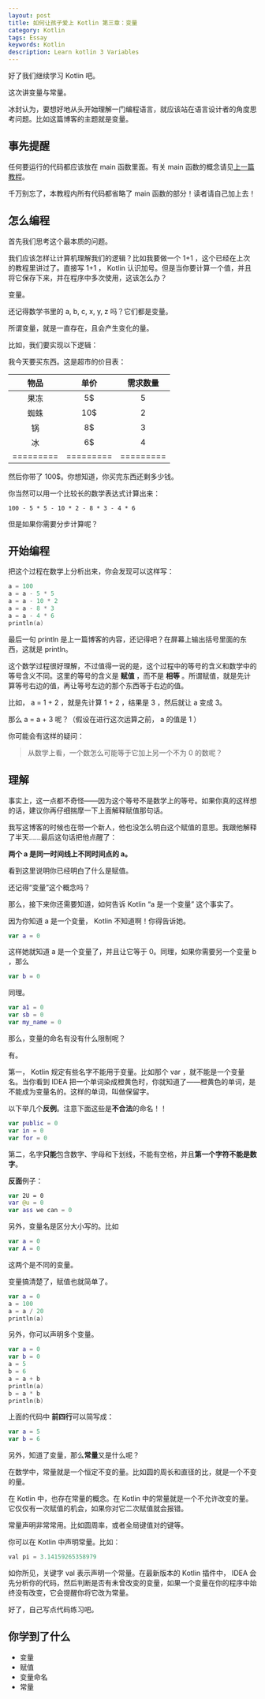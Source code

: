 ```yaml
---
layout: post
title: 如何让孩子爱上 Kotlin 第三章：变量
category: Kotlin
tags: Essay
keywords: Kotlin
description: Learn kotlin 3 Variables
---
```


好了我们继续学习 Kotlin 吧。

这次讲变量与常量。

冰封认为，要想好地从头开始理解一门编程语言，就应该站在语言设计者的角度思考问题。比如这篇博客的主题就是变量。

## 事先提醒

任何要运行的代码都应该放在 main 函数里面。有关 main 函数的概念请见[上一篇教程](http://ice1000.github.io/2016/06/30/LearnKotlin2.html)。

千万别忘了，本教程内所有代码都省略了 main 函数的部分！读者请自己加上去！

## 怎么编程

首先我们思考这个最本质的问题。

我们应该怎样让计算机理解我们的逻辑？比如我要做一个 1+1 ，这个已经在上次的教程里讲过了。直接写 1+1 ， Kotlin 认识加号。但是当你要计算一个值，并且将它保存下来，并在程序中多次使用，这该怎么办？

变量。

还记得数学书里的 a, b, c, x, y, z 吗？它们都是变量。

所谓变量，就是一直存在，且会产生变化的量。

比如，我们要实现以下逻辑：

我今天要买东西。这是超市的价目表：

物品|单价|需求数量
:---:|:---:|:---:
果冻|5$|5
蜘蛛|10$|2
锅|8$|3
冰|6$|4
=========|=========|=========

然后你带了 100$。你想知道，你买完东西还剩多少钱。

你当然可以用一个比较长的数学表达式计算出来：

```
100 - 5 * 5 - 10 * 2 - 8 * 3 - 4 * 6
```

但是如果你需要分步计算呢？

## 开始编程

把这个过程在数学上分析出来，你会发现可以这样写：

```swift
a = 100
a = a - 5 * 5
a = a - 10 * 2
a = a - 8 * 3
a = a - 4 * 6
println(a)
```

最后一句 println 是上一篇博客的内容，还记得吧？在屏幕上输出括号里面的东西，这就是 println。

这个数学过程很好理解，不过值得一说的是，这个过程中的等号的含义和数学中的等号含义不同。这里的等号的含义是 **赋值** ，而不是 **相等** 。所谓赋值，就是先计算等号右边的值，再让等号左边的那个东西等于右边的值。

比如， a = 1 + 2 ，就是先计算 1 + 2 ，结果是 3 ，然后就让 a 变成 3。

那么 a = a + 3 呢？（假设在进行这次运算之前， a 的值是 1 ）

你可能会有这样的疑问：

>  从数学上看，一个数怎么可能等于它加上另一个不为 0 的数呢？

## 理解

事实上，这一点都不奇怪——因为这个等号不是数学上的等号。如果你真的这样想的话，建议你再仔细揣摩一下上面解释赋值那句话。

我写这博客的时候也在带一个新人，他也没怎么明白这个赋值的意思。我跟他解释了半天……最后这句话把他点醒了：

**两个 a 是同一时间线上不同时间点的 a。**

看到这里说明你已经明白了什么是赋值。

还记得“变量”这个概念吗？

那么，接下来你还需要知道，如何告诉 Kotlin “a 是一个变量” 这个事实了。

因为你知道 a 是一个变量， Kotlin 不知道啊！你得告诉她。

```swift
var a = 0
```

这样她就知道 a 是一个变量了，并且让它等于 0。同理，如果你需要另一个变量 b ，那么

```swift
var b = 0
```

同理。

```swift
var a1 = 0
var sb = 0
var my_name = 0
```

那么，变量的命名有没有什么限制呢？

有。

第一， Kotlin 规定有些名字不能用于变量。比如那个 var ，就不能是一个变量名。当你看到 IDEA 把一个单词染成橙黄色时，你就知道了——橙黄色的单词，是不能成为变量名的。这样的单词，叫做保留字。

以下举几个**反例**。注意下面这些是**不合法**的命名！！

```swift
var public = 0
var in = 0
var for = 0
```

第二，名字**只能**包含数字、字母和下划线，不能有空格，并且**第一个字符不能是数字**。

**反面**例子：

```swift
var 2U = 0
var @u = 0
var ass we can = 0
```

另外，变量名是区分大小写的。比如

```swift
var a = 0
var A = 0
```

这两个是不同的变量。

变量搞清楚了，赋值也就简单了。

```swift
var a = 0
a = 100
a = a / 20
println(a)
```

另外，你可以声明多个变量。

```swift
var a = 0
var b = 0
a = 5
b = 6
a = a + b
println(a)
b = a * b
println(b)
```

上面的代码中 **前四行**可以简写成：

```swift
var a = 5
var b = 6
```

另外，知道了变量，那么**常量**又是什么呢？

在数学中，常量就是一个恒定不变的量。比如圆的周长和直径的比，就是一个不变的量。

在 Kotlin 中，也存在常量的概念。在 Kotlin 中的常量就是一个不允许改变的量。它仅仅有一次赋值的机会，如果你对它二次赋值就会报错。

常量声明非常常用。比如圆周率，或者全局键值对的键等。

你可以在 Kotlin 中声明常量。比如：

```swift
val pi = 3.14159265358979
```

如你所见，关键字 val 表示声明一个常量。在最新版本的 Kotlin 插件中， IDEA 会先分析你的代码，然后判断是否有未曾改变的变量，如果一个变量在你的程序中始终没有改变，它会提醒你将它改为常量。

好了，自己写点代码练习吧。

## 你学到了什么

- 变量
- 赋值
- 变量命名
- 常量
